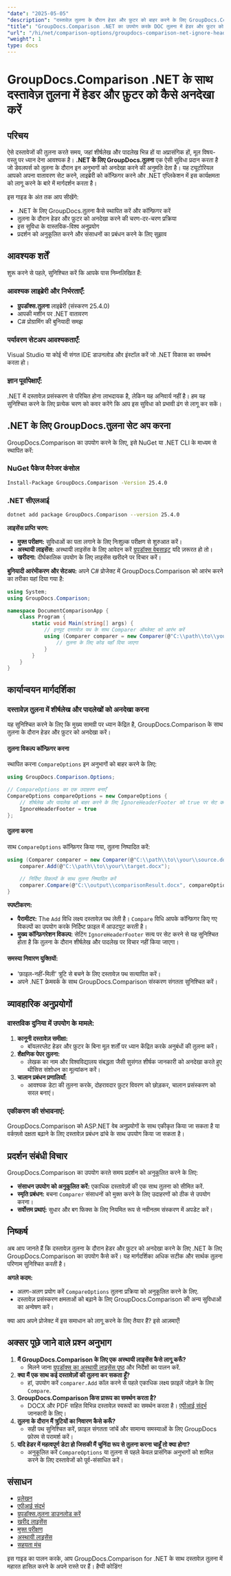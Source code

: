 ```yaml
---
"date": "2025-05-05"
"description": "दस्तावेज़ तुलना के दौरान हेडर और फ़ुटर को बाहर करने के लिए GroupDocs.Comparison for .NET का उपयोग करना सीखें, जिससे अधिक सार्थक सामग्री विश्लेषण सुनिश्चित हो सके।"
"title": "GroupDocs.Comparison .NET का उपयोग करके DOC तुलना में हेडर और फ़ुटर को कैसे अनदेखा करें"
"url": "/hi/net/comparison-options/groupdocs-comparison-net-ignore-headers-footers/"
"weight": 1
type: docs
---
```

# GroupDocs.Comparison .NET के साथ दस्तावेज़ तुलना में हेडर और फ़ुटर को कैसे अनदेखा करें

## परिचय
ऐसे दस्तावेजों की तुलना करते समय, जहां शीर्षलेख और पादलेख भिन्न हों या अप्रासंगिक हों, मूल विषय-वस्तु पर ध्यान देना आवश्यक है। **.NET के लिए GroupDocs.तुलना** एक ऐसी सुविधा प्रदान करता है जो डेवलपर्स को तुलना के दौरान इन अनुभागों को अनदेखा करने की अनुमति देता है। यह ट्यूटोरियल आपको अपना वातावरण सेट करने, लाइब्रेरी को कॉन्फ़िगर करने और .NET एप्लिकेशन में इस कार्यक्षमता को लागू करने के बारे में मार्गदर्शन करता है।

इस गाइड के अंत तक आप सीखेंगे:
- .NET के लिए GroupDocs.तुलना कैसे स्थापित करें और कॉन्फ़िगर करें
- तुलना के दौरान हेडर और फ़ुटर को अनदेखा करने की चरण-दर-चरण प्रक्रिया
- इस सुविधा के वास्तविक-विश्व अनुप्रयोग
- प्रदर्शन को अनुकूलित करने और संसाधनों का प्रबंधन करने के लिए सुझाव

## आवश्यक शर्तें
शुरू करने से पहले, सुनिश्चित करें कि आपके पास निम्नलिखित हैं:

### आवश्यक लाइब्रेरी और निर्भरताएँ:
- **ग्रुपडॉक्स.तुलना** लाइब्रेरी (संस्करण 25.4.0)
- आपकी मशीन पर .NET वातावरण
- C# प्रोग्रामिंग की बुनियादी समझ

### पर्यावरण सेटअप आवश्यकताएँ:
Visual Studio या कोई भी संगत IDE डाउनलोड और इंस्टॉल करें जो .NET विकास का समर्थन करता हो।

### ज्ञान पूर्वापेक्षाएँ:
.NET में दस्तावेज़ प्रसंस्करण से परिचित होना लाभदायक है, लेकिन यह अनिवार्य नहीं है। हम यह सुनिश्चित करने के लिए प्रत्येक चरण को कवर करेंगे कि आप इस सुविधा को प्रभावी ढंग से लागू कर सकें।

## .NET के लिए GroupDocs.तुलना सेट अप करना
GroupDocs.Comparison का उपयोग करने के लिए, इसे NuGet या .NET CLI के माध्यम से स्थापित करें:

### NuGet पैकेज मैनेजर कंसोल
```bash
Install-Package GroupDocs.Comparison -Version 25.4.0
```

### .NET सीएलआई
```bash
dotnet add package GroupDocs.Comparison --version 25.4.0
```

**लाइसेंस प्राप्ति चरण:**
- **मुफ्त परीक्षण:** सुविधाओं का पता लगाने के लिए निःशुल्क परीक्षण से शुरुआत करें।
- **अस्थायी लाइसेंस:** अस्थायी लाइसेंस के लिए आवेदन करें [ग्रुपडॉक्स वेबसाइट](https://purchase.groupdocs.com/temporary-license/) यदि ज़रूरत हो तो।
- **खरीदना:** दीर्घकालिक उपयोग के लिए लाइसेंस खरीदने पर विचार करें।

**बुनियादी आरंभीकरण और सेटअप:**
अपने C# प्रोजेक्ट में GroupDocs.Comparison को आरंभ करने का तरीका यहां दिया गया है:
```csharp
using System;
using GroupDocs.Comparison;

namespace DocumentComparisonApp {
    class Program {
        static void Main(string[] args) {
            // इनपुट दस्तावेज़ पथ के साथ Comparer ऑब्जेक्ट को आरंभ करें
            using (Comparer comparer = new Comparer(@"C:\\path\\to\\your\\document.docx")) {
                // तुलना के लिए कोड यहाँ दिया जाएगा
            }
        }
    }
}
```

## कार्यान्वयन मार्गदर्शिका

### दस्तावेज़ तुलना में शीर्षलेख और पादलेखों को अनदेखा करना
यह सुनिश्चित करने के लिए कि मुख्य सामग्री पर ध्यान केंद्रित है, GroupDocs.Comparison के साथ तुलना के दौरान हेडर और फ़ुटर को अनदेखा करें।

#### तुलना विकल्प कॉन्फ़िगर करना
स्थापित करना `CompareOptions` इन अनुभागों को बाहर करने के लिए:
```csharp
using GroupDocs.Comparison.Options;

// CompareOptions का एक उदाहरण बनाएँ
CompareOptions compareOptions = new CompareOptions {
    // शीर्षलेख और पादलेख को बाहर करने के लिए IgnoreHeaderFooter को true पर सेट करें
    IgnoreHeaderFooter = true
};
```

#### तुलना करना
साथ `CompareOptions` कॉन्फ़िगर किया गया, तुलना निष्पादित करें:
```csharp
using (Comparer comparer = new Comparer(@"C:\\path\\to\\your\\source.docx")) {
    comparer.Add(@"C:\\path\\to\\your\\target.docx");
    
    // निर्दिष्ट विकल्पों के साथ तुलना निष्पादित करें
    comparer.Compare(@"C:\\output\\comparisonResult.docx", compareOptions);
}
```
**स्पष्टीकरण:**
- **पैरामीटर:** The `Add` विधि लक्ष्य दस्तावेज़ पथ लेती है। `Compare` विधि आपके कॉन्फ़िगर किए गए विकल्पों का उपयोग करके निर्दिष्ट फ़ाइल में आउटपुट करती है।
- **मुख्य कॉन्फ़िगरेशन विकल्प:** सेटिंग `IgnoreHeaderFooter` सत्य पर सेट करने से यह सुनिश्चित होता है कि तुलना के दौरान शीर्षलेख और पादलेख पर विचार नहीं किया जाएगा।

#### समस्या निवारण युक्तियों:
- 'फ़ाइल-नहीं-मिली' त्रुटि से बचने के लिए दस्तावेज़ पथ सत्यापित करें।
- अपने .NET फ्रेमवर्क के साथ GroupDocs.Comparison संस्करण संगतता सुनिश्चित करें।

## व्यावहारिक अनुप्रयोगों
### वास्तविक दुनिया में उपयोग के मामले:
1. **कानूनी दस्तावेज़ समीक्षा:**
   - बॉयलरप्लेट हेडर और फ़ुटर के बिना मूल शर्तों पर ध्यान केंद्रित करके अनुबंधों की तुलना करें।
2. **शैक्षणिक पेपर तुलना:**
   - लेखक का नाम और विश्वविद्यालय संबद्धता जैसी सुसंगत शीर्षक जानकारी को अनदेखा करते हुए थीसिस संशोधन का मूल्यांकन करें।
3. **चालान प्रबंधन प्रणालियाँ:**
   - आवश्यक डेटा की तुलना करके, दोहरावदार फ़ुटर विवरण को छोड़कर, चालान प्रसंस्करण को सरल बनाएं।

### एकीकरण की संभावनाएं:
GroupDocs.Comparison को ASP.NET वेब अनुप्रयोगों के साथ एकीकृत किया जा सकता है या वर्कफ़्लो दक्षता बढ़ाने के लिए दस्तावेज़ प्रबंधन ढांचे के साथ उपयोग किया जा सकता है।

## प्रदर्शन संबंधी विचार
GroupDocs.Comparison का उपयोग करते समय प्रदर्शन को अनुकूलित करने के लिए:
- **संसाधन उपयोग को अनुकूलित करें:** एकाधिक दस्तावेज़ों की एक साथ तुलना को सीमित करें.
- **स्मृति प्रबंधन:** बचना `Comparer` संसाधनों को मुक्त करने के लिए उदाहरणों को ठीक से उपयोग करना।
- **सर्वोत्तम प्रथाएं:** सुधार और बग फिक्स के लिए नियमित रूप से नवीनतम संस्करण में अपडेट करें।

## निष्कर्ष
अब आप जानते हैं कि दस्तावेज़ तुलना के दौरान हेडर और फ़ुटर को अनदेखा करने के लिए .NET के लिए GroupDocs.Comparison का उपयोग कैसे करें। यह मार्गदर्शिका अधिक सटीक और सार्थक तुलना परिणाम सुनिश्चित करती है।

**अगले कदम:**
- अलग-अलग प्रयोग करें `CompareOptions` तुलना प्रक्रिया को अनुकूलित करने के लिए.
- दस्तावेज़ प्रसंस्करण क्षमताओं को बढ़ाने के लिए GroupDocs.Comparison की अन्य सुविधाओं का अन्वेषण करें।

क्या आप अपने प्रोजेक्ट में इस समाधान को लागू करने के लिए तैयार हैं? इसे आज़माएँ!

## अक्सर पूछे जाने वाले प्रश्न अनुभाग
1. **मैं GroupDocs.Comparison के लिए एक अस्थायी लाइसेंस कैसे लागू करूँ?**
   - मिलने जाना [ग्रुपडॉक्स का अस्थायी लाइसेंस पृष्ठ](https://purchase.groupdocs.com/temporary-license/) और निर्देशों का पालन करें.
2. **क्या मैं एक साथ कई दस्तावेज़ों की तुलना कर सकता हूँ?**
   - हां, उपयोग करें `comparer.Add` कॉल करने से पहले एकाधिक लक्ष्य फ़ाइलें जोड़ने के लिए `Compare`.
3. **GroupDocs.Comparison किस प्रारूप का समर्थन करता है?**
   - DOCX और PDF सहित विभिन्न दस्तावेज़ स्वरूपों का समर्थन करता है। [एपीआई संदर्भ](https://reference.groupdocs.com/comparison/net/) जानकारी के लिए।
4. **तुलना के दौरान मैं त्रुटियों का निवारण कैसे करूँ?**
   - सही पथ सुनिश्चित करें, फ़ाइल संगतता जांचें और सामान्य समस्याओं के लिए GroupDocs फ़ोरम से परामर्श करें।
5. **यदि हेडर में महत्वपूर्ण डेटा हो जिसकी मैं चुनिंदा रूप से तुलना करना चाहूँ तो क्या होगा?**
   - अनुकूलित करें `CompareOptions` या तुलना से पहले केवल प्रासंगिक अनुभागों को शामिल करने के लिए दस्तावेजों को पूर्व-संसाधित करें।

## संसाधन
- [प्रलेखन](https://docs.groupdocs.com/comparison/net/)
- [एपीआई संदर्भ](https://reference.groupdocs.com/comparison/net/)
- [ग्रुपडॉक्स.तुलना डाउनलोड करें](https://releases.groupdocs.com/comparison/net/)
- [खरीद लाइसेंस](https://purchase.groupdocs.com/buy)
- [मुफ्त परीक्षण](https://releases.groupdocs.com/comparison/net/)
- [अस्थायी लाइसेंस](https://purchase.groupdocs.com/temporary-license/)
- [सहयता मंच](https://forum.groupdocs.com/c/comparison/)

इस गाइड का पालन करके, आप GroupDocs.Comparison for .NET के साथ दस्तावेज़ तुलना में महारत हासिल करने के अपने रास्ते पर हैं। हैप्पी कोडिंग!